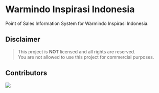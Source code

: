 <div align="left">
  <h1>Warmindo Inspirasi Indonesia</h1>
</div>

<p>Point of Sales Information System for Warmindo Inspirasi Indonesia.</p>

## Disclaimer

> This project is **NOT** licensed and all rights are reserved. <br/>
> You are not allowed to use this project for commercial purposes. <br/>

## Contributors
<a href="https://github.com/hanyaseorangpelajar/warmindo-inspirasi-indonesia/graphs/contributors">
  <img src="https://contrib.rocks/image?repo=hanyaseorangpelajar/warmindo-inspirasi-indonesia" />
</a>
